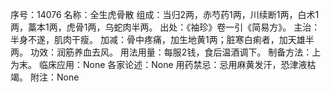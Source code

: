 序号：14076
名称：全生虎骨散
组成：当归2两，赤芍药1两，川续断1两，白术1两，藁本1两，虎骨1两，乌蛇肉半两。
出处：《袖珍》卷一引《简易方》。
主治：半身不遂，肌肉干瘦。
加减：骨中疼痛，加生地黄1两；脏寒白痢者，加天雄半两。
功效：润筋养血去风。
用法用量：每服2钱，食后温酒调下。
制备方法：上为末。
临床应用：None
各家论述：None
用药禁忌：忌用麻黄发汗，恐津液枯竭。
附注：None
